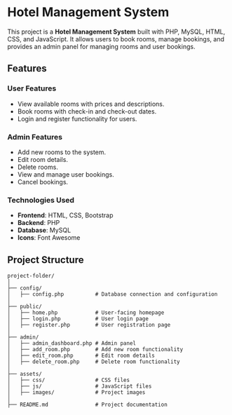 # Hotel Management System

This project is a **Hotel Management System** built with PHP, MySQL, HTML, CSS, and JavaScript. It allows users to book rooms, manage bookings, and provides an admin panel for managing rooms and user bookings.

## Features

### User Features
- View available rooms with prices and descriptions.
- Book rooms with check-in and check-out dates.
- Login and register functionality for users.

### Admin Features
- Add new rooms to the system.
- Edit room details.
- Delete rooms.
- View and manage user bookings.
- Cancel bookings.

### Technologies Used
- **Frontend**: HTML, CSS, Bootstrap
- **Backend**: PHP
- **Database**: MySQL
- **Icons**: Font Awesome

## Project Structure
```plaintext
project-folder/
│
├── config/
│   ├── config.php          # Database connection and configuration
│
├── public/
│   ├── home.php            # User-facing homepage
│   ├── login.php           # User login page
│   ├── register.php        # User registration page
│
├── admin/
│   ├── admin_dashboard.php # Admin panel
│   ├── add_room.php        # Add new room functionality
│   ├── edit_room.php       # Edit room details
│   ├── delete_room.php     # Delete room functionality
│
├── assets/
│   ├── css/                # CSS files
│   ├── js/                 # JavaScript files
│   ├── images/             # Project images
│
├── README.md               # Project documentation
